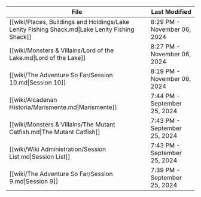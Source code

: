 | File                                                                                            | Last Modified                |
| ----------------------------------------------------------------------------------------------- | ---------------------------- |
| [[wiki/Places, Buildings and Holdings/Lake Lenity Fishing Shack.md\|Lake Lenity Fishing Shack]] | 8:29 PM - November 06, 2024  |
| [[wiki/Monsters & Villains/Lord of the Lake.md\|Lord of the Lake]]                              | 8:27 PM - November 06, 2024  |
| [[wiki/The Adventure So Far/Session 10.md\|Session 10]]                                         | 8:19 PM - November 06, 2024  |
| [[wiki/Alcadenan Historia/Marismente.md\|Marismente]]                                           | 7:44 PM - September 25, 2024 |
| [[wiki/Monsters & Villains/The Mutant Catfish.md\|The Mutant Catfish]]                          | 7:43 PM - September 25, 2024 |
| [[wiki/Wiki Administration/Session List.md\|Session List]]                                      | 7:43 PM - September 25, 2024 |
| [[wiki/The Adventure So Far/Session 9.md\|Session 9]]                                           | 7:39 PM - September 25, 2024 |
